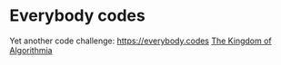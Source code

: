 # Everybody codes
Yet another code challenge: https://everybody.codes
[The Kingdom of Algorithmia](01_The_Kingdom_of_Algorithmia/stats.md)
